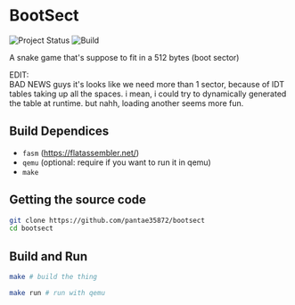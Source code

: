 # BootSect

![Project Status](https://img.shields.io/badge/status-not%20finished-orange)
![Build](https://img.shields.io/badge/build-passing-brightgreen)

A snake game that's suppose to fit in a 512 bytes (boot sector)

EDIT:    
BAD NEWS guys it's looks like we need more than 1 sector, because of IDT tables taking up all the spaces.
i mean, i could try to dynamically generated the table at runtime. but nahh, loading another seems more fun.

## Build Dependices
* ```fasm``` (https://flatassembler.net/)
* ```qemu``` (optional: require if you want to run it in qemu)
* ```make```

## Getting the source code
```bash
git clone https://github.com/pantae35872/bootsect
cd bootsect
```

## Build and Run
```bash
make # build the thing

make run # run with qemu
```
